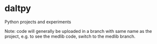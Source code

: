 # daltpy
Python projects and experiments

Note: code will generally be uploaded in a branch with same name as the project, e.g. to see the medlib code, switch to the medlib branch.

